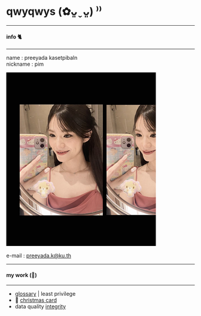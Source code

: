# qwyqwys (✿ᴗ͈ˬᴗ͈) ⁾⁾
---
#### info 🐈 
---

name : preeyada kasetpibaln \
nickname : pim
  
![Profile](pic/profile_icon.png)

e-mail : preeyada.k@ku.th

---
#### my work (🥞) 
---

* [glossary](leastprivilege.md) | least privilege
* 🎄 [christmas card](xmascard.md)
* data quality [integrity](integrity.md)
